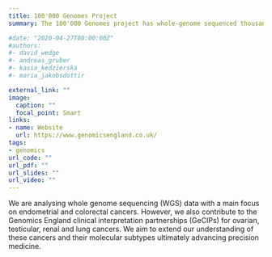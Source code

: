 ```yaml
---
title: 100'000 Genomes Project
summary: The 100'000 Genomes project has whole-genome sequenced thousands of cancers through Genomics England. 

#date: "2020-04-27T00:00:00Z"
#authors: 
#- david_wedge
#- andreas_gruber
#- kasia_kedzierska
#- maria_jakobsdottir

external_link: ""
image:
  caption: ""
  focal_point: Smart
links:
- name: Website
  url: https://www.genomicsengland.co.uk/
tags:
- genomics
url_code: ""
url_pdf: ""
url_slides: ""
url_video: ""
---
```


We are analysing whole genome sequencing (WGS) data with a main focus on endometrial and colorectal cancers. However, we also contribute to the Genomics England clinical interpretation partnerships (GeCIPs) for ovarian, testicular, renal and lung cancers. We aim to extend our understanding of these cancers and their molecular subtypes ultimately advancing precision medicine.


